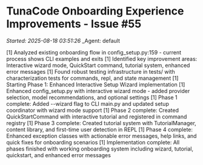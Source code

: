# TunaCode Onboarding Experience Improvements - Issue #55
_Started: 2025-08-18 03:51:26_
_Agent: default

[1] Analyzed existing onboarding flow in config_setup.py:159 - current process shows CLI examples and exits
[1] Identified key improvement areas: Interactive wizard mode, QuickStart command, tutorial system, enhanced error messages
[1] Found robust testing infrastructure in tests/ with characterization tests for commands, repl, and state management
[1] Starting Phase 1: Enhanced Interactive Setup Wizard implementation
[1] Enhanced config_setup.py with interactive wizard mode - added provider selection, model recommendations, and optional settings
[1] Phase 1 complete: Added --wizard flag to CLI main.py and updated setup coordinator with wizard mode support
[1] Phase 2 complete: Created QuickStartCommand with interactive tutorial and registered in command registry
[1] Phase 3 complete: Created tutorial system with TutorialManager, content library, and first-time user detection in REPL
[1] Phase 4 complete: Enhanced exception classes with actionable error messages, help links, and quick fixes for onboarding scenarios
[1] Implementation complete: All phases finished with working onboarding system including wizard, tutorial, quickstart, and enhanced error messages
